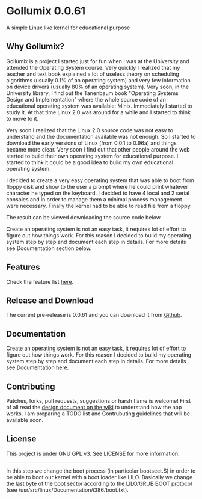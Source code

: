 # Gollumix 0.0.61

A simple Linux like kernel for educational purpose

## Why Gollumix?

Gollumix is a project I started just for fun when I was at the University and attended the Operating System course. Very quickly I realized that my teacher and text book explained a lot of useless theory on scheduling algorithms (usually 0.1% of an operating system) and very few information on device drivers (usually 80% of an operating system). Very soon, in the University library, I find out the Tanenbaum book "Operating Systems Design and Implementation" where the whole source code of an educational operating system was available: Minix. Immediately I started to study it. At that time Linux 2.0 was around for a while and I started to think to move to it.

Very soon I realized that the Linux 2.0 source code was not easy to understand and the documentation available was not enough. So I started to download the early versions of Linux (from 0.0.1 to 0.96a) and things became more clear. Very soon I find out that other people around the web started to build their own operating system for educational purpose. I started to think it could be a good idea to build my own educational operating system.

I decided to create a very easy operating system that was able to boot from floppy disk and show to the user a prompt where he could print whatever character he typed on the keyboard. I decided to have 4 local and 2 serial consoles and in order to manage them a minimal process management were necessary. Finally the kernel had to be able to read file from a floppy.

The result can be viewed downloading the source code below.

Create an operating system is not an easy task, it requires lot of effort to figure out how things work. For this reason I decided to build my operating system step by step and document each step in details. For more details see Documentation section below.

## Features

Check the feature list [here](https://github.com/sasadangelo/gollumix/wiki).

## Release and Download

The current pre-release is 0.0.61 and you can download it from [Github](https://github.com/sasadangelo/gollumix/releases).

## Documentation

Create an operating system is not an easy task, it requires lot of effort to figure out how things work. For this reason I decided to build my operating system step by step and document each step in details. For more details see Documentation [here](https://github.com/sasadangelo/gollumix/wiki).

## Contributing

Patches, forks, pull requests, suggestions or harsh flame is welcome! First of all read the [design document on the wiki](https://github.com/sasadangelo/gollumix/wiki/Design) to understand how the app works. I am preparing a TODO list and Contrubuting guidelines that will be available soon.

## License

This project is under GNU GPL v3. See LICENSE for more information.

----------------------------------------------------------------------------------------------
In this step we change the boot process (in particolar bootsect.S) in order
to be able to boot our kernel with a boot loader like LILO.
Basically we change the last byte of the boot sector according to the
LILO/GRUB BOOT protocol (see /usr/src/linux/Documentation/i386/boot.txt).
